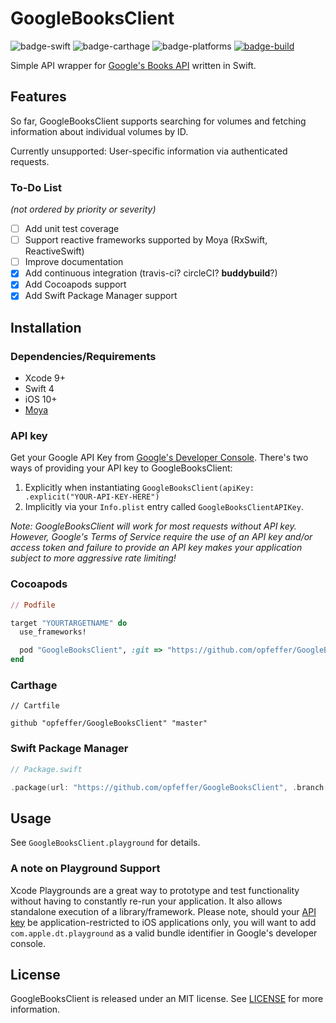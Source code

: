 #  GoogleBooksClient

![badge-swift] ![badge-carthage] ![badge-platforms] [![badge-build]](https://dashboard.buddybuild.com/apps/5a0caaa971247500015f982a/build/latest)

Simple API wrapper for [Google's Books API](https://developers.google.com/books/) written in Swift.

## Features

So far, GoogleBooksClient supports searching for volumes and fetching information about individual volumes by ID.

Currently unsupported: User-specific information via authenticated requests.

### To-Do List
_(not ordered by priority or severity)_

* [ ] Add unit test coverage
* [ ] Support reactive frameworks supported by Moya (RxSwift, ReactiveSwift)
* [ ] Improve documentation
* [x] Add continuous integration (travis-ci? circleCI? **buddybuild**?)
* [x] Add Cocoapods support
* [x] Add Swift Package Manager support

## Installation

### Dependencies/Requirements

* Xcode 9+
* Swift 4
* iOS 10+
* [Moya](https://github.com/Moya/Moya)

### API key

Get your Google API Key from [Google's Developer Console](https://console.developers.google.com). There's two ways of providing your API key to GoogleBooksClient:

1. Explicitly when instantiating `GoogleBooksClient(apiKey: .explicit("YOUR-API-KEY-HERE")`
2. Implicitly via your `Info.plist` entry called `GoogleBooksClientAPIKey`.

*Note: GoogleBooksClient will work for most requests without API key. However, Google's Terms of Service require the use of an API key and/or access token and failure to provide an API key makes your application subject to more aggressive rate limiting!*

### Cocoapods

```ruby
// Podfile

target "YOURTARGETNAME" do
  use_frameworks!

  pod "GoogleBooksClient", :git => "https://github.com/opfeffer/GoogleBooksClient" # directly referencing Github until GA release
end
```

### Carthage

```
// Cartfile

github "opfeffer/GoogleBooksClient" "master"
```

### Swift Package Manager

```swift
// Package.swift

.package(url: "https://github.com/opfeffer/GoogleBooksClient", .branch("master"))
```

## Usage

See `GoogleBooksClient.playground` for details.

### A note on Playground Support

Xcode Playgrounds are a great way to prototype and test functionality without having to constantly re-run your application. It also allows standalone execution of a library/framework. Please note, should your [API key](#api-key) be application-restricted to iOS applications only, you will want to add `com.apple.dt.playground` as a valid bundle identifier in Google's developer console.

## License

GoogleBooksClient is released under an MIT license. See [LICENSE](LICENSE) for more information.

[badge-swift]: https://img.shields.io/badge/swift%20version-4.0-brightgreen.svg
[badge-carthage]: https://img.shields.io/badge/compatible-carthage%20%7C%20cocoapods%20%7C%20swift%20pm-brightgreen.svg
[badge-platforms]: https://img.shields.io/badge/platforms-iOS-lightgrey.svg
[badge-build]: http://buddybuild-shields-opfeffer.7e14.starter-us-west-2.openshiftapps.com/projects/5a0caaa971247500015f982a/badge
